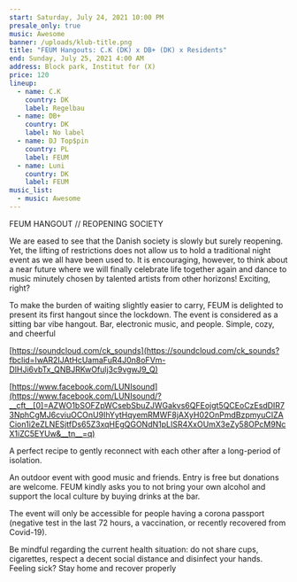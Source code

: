 ```yaml
---
start: Saturday, July 24, 2021 10:00 PM
presale_only: true
music: Awesome
banner: /uploads/klub-title.png
title: "FEUM Hangouts: C.K (DK) x DB+ (DK) x Residents"
end: Sunday, July 25, 2021 4:00 AM
address: Block park, Institut for (X)
price: 120
lineup:
  - name: C.K
    country: DK
    label: Regelbau
  - name: DB+
    country: DK
    label: No label
  - name: DJ Top$pin
    country: PL
    label: FEUM
  - name: Luni
    country: DK
    label: FEUM
music_list:
  - music: Awesome
---
```

FEUM HANGOUT // REOPENING SOCIETY



We are eased to see that the Danish society is slowly but surely reopening. Yet, the lifting of restrictions does not allow us to hold a traditional night event as we all have been used to. It is encouraging, however, to think about a near future where we will finally celebrate life together again and dance to music minutely chosen by talented artists from other horizons! Exciting, right?



To make the burden of waiting slightly easier to carry, FEUM is delighted to present its first hangout since the lockdown. The event is considered as a sitting bar vibe hangout. Bar, electronic music, and people. Simple, cozy, and cheerful



[https://soundcloud.com/ck_sounds](https://soundcloud.com/ck_sounds?fbclid=IwAR2IJAtHcUamaFuR4J0n8oFVm-DlHJi6vbTx_QNBJRKwOfulj3c9vgwJ9_Q)



[https://www.facebook.com/LUNIsound](https://www.facebook.com/LUNIsound/?__cft__[0]=AZWO1bSOFZpWCsebSbuZJWGakvs6QFEojgt5QCEoCzEsdDIR73NphCgMJ6cviuOCOnU9IhYytHqyemRMWF8jAXyH02OnPmdBzpmyuCIZACion1i2eZLNESjtfDs65Z3xqHEgQGONdN1pLISR4XxOUmX3eZy58OPcM9NcX1iZC5EYUw&__tn__=q)



A perfect recipe to gently reconnect with each other after a long-period of isolation.



An outdoor event with good music and friends. Entry is free but donations are welcome. FEUM kindly asks you to not bring your own alcohol and support the local culture by buying drinks at the bar.



The event will only be accessible for people having a corona passport (negative test in the last 72 hours, a vaccination, or recently recovered from Covid-19).



Be mindful regarding the current health situation: do not share cups, cigarettes, respect a decent social distance and disinfect your hands. Feeling sick? Stay home and recover properly
